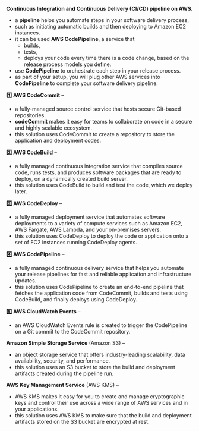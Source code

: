 **Continuous Integration and Continuous Delivery (CI/CD) pipeline on AWS**.
- a **pipeline** helps you automate steps in your software delivery process, 
- such as initiating automatic builds and then deploying to Amazon EC2 instances. 
- it can be used **AWS CodePipeline**, a service that 
  - builds, 
  - tests, 
  - deploys your code every time there is a code change, based on the release process models you define. 
- use **CodePipeline** to orchestrate each step in your release process. 
- as part of your setup, you will plug other AWS services into **CodePipeline** to complete your software delivery pipeline. 



**:one: AWS CodeCommit** – 
- a fully-managed source control service that hosts secure Git-based repositories. 
- **codeCommit** makes it easy for teams to collaborate on code in a secure and highly scalable ecosystem. 
- this solution uses CodeCommit to create a repository to store the application and deployment codes.

**:two: AWS CodeBuild** – 
- a fully managed continuous integration service that compiles source code, runs tests, and produces software packages that are ready to deploy, on a dynamically created build server. 
- this solution uses CodeBuild to build and test the code, which we deploy later.

**:three: AWS CodeDeploy** – 
- a fully managed deployment service that automates software deployments to a variety of compute services such as Amazon EC2, AWS Fargate, AWS Lambda, and your on-premises servers. 
- this solution uses CodeDeploy to deploy the code or application onto a set of EC2 instances running CodeDeploy agents.

**:four: AWS CodePipeline** – 
- a fully managed continuous delivery service that helps you automate your release pipelines for fast and reliable application and infrastructure updates. 
- this solution uses CodePipeline to create an end-to-end pipeline that fetches the application code from CodeCommit, builds and tests using CodeBuild, and finally deploys using CodeDeploy.

**:five: AWS CloudWatch Events** – 
- an AWS CloudWatch Events rule is created to trigger the CodePipeline on a Git commit to the CodeCommit repository.

**Amazon Simple Storage Service** (Amazon S3) – 
- an object storage service that offers industry-leading scalability, data availability, security, and performance. 
- this solution uses an S3 bucket to store the build and deployment artifacts created during the pipeline run.

**AWS Key Management Service** (AWS KMS) – 
- AWS KMS makes it easy for you to create and manage cryptographic keys and control their use across a wide range of AWS services and in your applications. 
- this solution uses AWS KMS to make sure that the build and deployment artifacts stored on the S3 bucket are encrypted at rest.